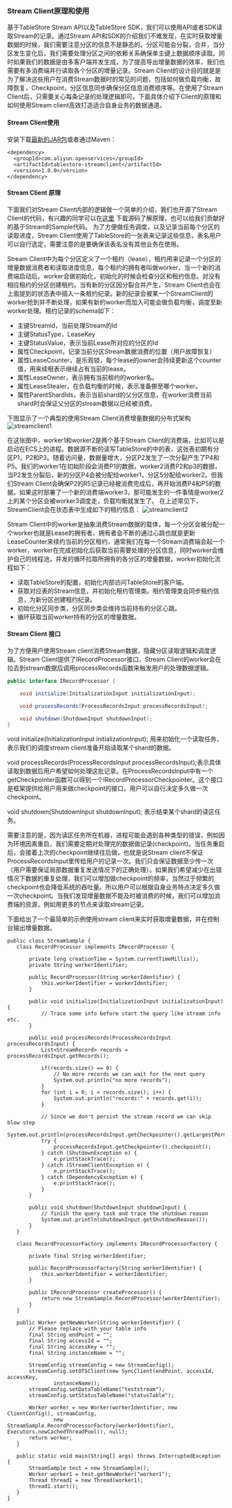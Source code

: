 ### Stream Client原理和使用
基于TableStore Stream API以及TableStore SDK，我们可以使用API或者SDK读取Stream的记录。通过Stream API和SDK的介绍我们不难发现，在实时获取增量数据的时候，我们需要注意分区的信息不是静态的。分区可能会分裂，合并，当分区发生变化后，我们需要处理分区之间的依赖关系确保单主键上数据顺序读取。同时如果我们的数据是由多客户端并发生成，为了提高导出增量数据的效率，我们也需要有多消费端并行读取各个分区的增量记录。Stream Client的设计目的就是是为了解决这些用户在消费Stream数据时的常见的问题，包括如何做负载均衡，故障恢复，Checkpoint，分区信息同步确保分区信息消费顺序等。在使用了Stream Client后，只需要关心每条记录的处理逻辑即可。下面具体介绍下Client的原理和如何使用Stream client高效打造适合自身业务的数据通道。

#### Stream Client使用
安装下载[最新的JAR包](https://oss.sonatype.org/service/local/artifact/maven/redirect?r=releases&g=com.aliyun.openservices&a=tablestore-streamclient&v=1.0.0&e=jar)或者通过Maven：

``` POM
<dependency>
  <groupId>com.aliyun.openservices</groupId>
  <artifactId>tablestore-streamclient</artifactId>
  <version>1.0.0</version>
</dependency>
```

#### Stream Client 原理

下面我们对Stream Client内部的逻辑做一个简单的介绍，我们也开源了Stream Client的代码，有兴趣的同学可以在[这里](https://github.com/aliyun/aliyun-tablestore-stream-client) 下载源码了解原理，也可以给我们贡献好的基于Stream的Sample代码。
为了方便做任务调度，以及记录当前每个分区的读取进度，Stream Client使用了TableStore的一张表来记录这些信息，表名用户可以自行选定，需要注意的是要确保该表名没有其他业务在使用。

Stream Client中为每个分区定义了一个租约（lease），租约用来记录一个分区的增量数据消费者和读取进度信息，每个租约的拥有者叫做worker，当一个新的消费端启动后，worker会做初始化，初始化的时候会检查分区和租约信息。对没有相应租约的分区创建租约。当有新的分区因分裂合并产生，Stream Client也会在上面提到的状态表中插入一条租约纪录。新的纪录会被某一个StreamClient的worker抢到并不断处理，如果有新的worker而加入可能会做负载均衡，调度至新worker处理。租约记录的schema如下：

* 主键StreamId，当前处理Stream的Id
* 主键StatusType，LeaseKey
* 主键StatusValue，表示当前Lease所对应的分区的Id
* 属性Checkpoint，记录当前分区Stream数据消费的位置（用户故障恢复）
* 属性LeaseCounter，是乐观锁，每个lease的owner会持续更新这个counter值，用来续租表示继续占有当前的lease。
* 属性LeaseOwner，表示拥有当前租约的worker名。
* 属性LeaseStealer，在负载均衡的时候，表示准备挪至哪个worker。
* 属性ParentShardIds，表示当前shard的父分区信息，在worker消费当前shard时会保证父分区的stream数据以已经被消费。

下图显示了一个典型的使用Stream Client消费增量数据的分布式架构
![streamclient1](http://docs-aliyun.cn-hangzhou.oss.aliyun-inc.com/assets/pic/57167/cn_zh/1500899293887/streamclient.png?x-oss-process=image/resize,m_lfit,h_300)

在这张图中，worker1和worker2是两个基于Stream Client的消费端，比如可以是启动在ECS上的进程。数据源不断的读写TableStore的中的表，这张表初期有分区P1，P2和P3。随着访问量，数据量增大，分区P2发生了一次分裂产生了P4和P5。我们的worker1在初始阶段会消费P1的数据，worker2消费P2和p3的数据，当P2发生分裂后，新的分区P4会被分配给worker1，分区5分配给worker2。但我们Stream Client会确保P2的R5记录已经被消费完成后，再开始消费P4和P5的数据。如果这时部署了一个新的消费端worker3，那可能发生的一件事情是worker2上的某个分区会被worker3调度走，负载均衡就发生了。
在上述常见下，StreamClient会在状态表中生成如下的租约信息：
![streamclient2](http://docs-aliyun.cn-hangzhou.oss.aliyun-inc.com/assets/pic/57167/cn_zh/1500899383109/leasemapping.png?x-oss-process=image/resize,m_lfit,h_300)


Stream Client中的worker是抽象消费Stream数据的载体，每一个分区会被分配一个worker也就是Lease的拥有者，拥有者会不断的通过心跳也就是更新LeaseCounter来续约当前的分区租约，通常我们在每一个Stream消费端会起一个worker，worker在完成初始化后获取当前需要处理的分区信息，同时worker会维护自己的线程池，并发的循环拉取所拥有的各分区的增量数据，worker初始化流程如下：

* 读取TableStore的配置，初始化内部访问TableStore的客户端。
* 获取对应表的Stream信息，并初始化租约管理类。租约管理类会同步租约信息，为新分区创建租约纪录。
* 初始化分区同步类，分区同步类会维持当前持有的分区心跳。
* 循环获取当前worker持有的分区的增量数据。


#### Stream Client 接口
为了方便用户使用Stream client消费Stream数据，隐藏分区读取逻辑和调度逻辑。Stream Client提供了IRecordProcessor接口，Stream Client的worker会在拉去到stream数据后调用processRecords函数来触发用户的处理数据逻辑。

```Java
public interface IRecordProcessor {

    void initialize(InitializationInput initializationInput);

    void processRecords(ProcessRecordsInput processRecordsInput);

    void shutdown(ShutdownInput shutdownInput);
}
```
 void initialize(InitializationInput initializationInput);
 用来初始化一个读取任务，表示我们的调度stream client准备开始读取某个shard的数据。
 
 void processRecords(ProcessRecordsInput processRecordsInput);表示具体读取到数据后用户希望如何处理这批记录。在ProcessRecordsInput中有一个getCheckpointer函数可以得到一个IRecordProcessorCheckpointer。这个接口是框架提供给用户用来做checkpoint的接口，用户可以自行决定多久做一次checkpoint。
 
 void shutdown(ShutdownInput shutdownInput); 表示结束某个shard的读区任务。
 
 需要注意的是，因为读区任务所在机器，进程可能会遇到各种类型的错误，例如因为环境因素重启，我们需要定期对处理完的数据做记录(checkpoint)。当任务重启后，会接着上次的checkpoint继续往后做，也就是说Stream client不保证ProcessRecordsInput里传给用户的记录一次。我们只会保证数据至少传一次（用户需要保证局部数据重复发送情况下的正确处理）。如果我们希望减少在出错情况下数据的重复处理，我们可以增加做checkpoint的频率，当然过于频繁的checkpoint也会降低系统的吞吐量。所以用户可以根据自身业务特点决定多久做一次checkpoint。当我们发现增量数据不能及时被消费的时候，我们可以增加消费端的资源，例如用更多的节点来读取stream记录。
 
 下面给出了一个最简单的示例使用stream client来实时获取增量数据，并在控制台输出增量数据。
 
 ```StreamSample
 public class StreamSample {
    class RecordProcessor implements IRecordProcessor {

        private long creationTime = System.currentTimeMillis();
        private String workerIdentifier;

        public RecordProcessor(String workerIdentifier) {
            this.workerIdentifier = workerIdentifier;
        }

        public void initialize(InitializationInput initializationInput) {
            // Trace some info before start the query like stream info etc.
        }

        public void processRecords(ProcessRecordsInput processRecordsInput) {
            List<StreamRecord> records = processRecordsInput.getRecords();

            if(records.size() == 0) {
                // No more records we can wait for the next query
                System.out.println("no more records");
            }
            for (int i = 0; i < records.size(); i++) {
                System.out.println("records:" + records.get(i));
            }
            
            // Since we don't persist the stream record we can skip blow step 
            System.out.println(processRecordsInput.getCheckpointer().getLargestPermittedCheckpointValue());
            try {
                processRecordsInput.getCheckpointer().checkpoint();
            } catch (ShutdownException e) {
                e.printStackTrace();
            } catch (StreamClientException e) {
                e.printStackTrace();
            } catch (DependencyException e) {
                e.printStackTrace();
            }
        }

        public void shutdown(ShutdownInput shutdownInput) {
            // finish the query task and trace the shutdown reason
            System.out.println(shutdownInput.getShutdownReason());
        }
    }

    class RecordProcessorFactory implements IRecordProcessorFactory {

        private final String workerIdentifier;

        public RecordProcessorFactory(String workerIdentifier) {
            this.workerIdentifier = workerIdentifier;
        }

        public IRecordProcessor createProcessor() {
            return new StreamSample.RecordProcessor(workerIdentifier);
        }
    }

    public Worker getNewWorker(String workerIdentifier) {
        // Please replace with your table info
        final String endPoint = "";
        final String accessId = "";
        final String accessKey = "";
        final String instanceName = "";

        StreamConfig streamConfig = new StreamConfig();
        streamConfig.setOTSClient(new SyncClient(endPoint, accessId, accessKey,
                instanceName));
        streamConfig.setDataTableName("teststream");
        streamConfig.setStatusTableName("statusTable");

        Worker worker = new Worker(workerIdentifier, new ClientConfig(), streamConfig,
                new StreamSample.RecordProcessorFactory(workerIdentifier), Executors.newCachedThreadPool(), null);
        return worker;
    }

    public static void main(String[] args) throws InterruptedException {
        StreamSample test = new StreamSample();
        Worker worker1 = test.getNewWorker("worker1");
        Thread thread1 = new Thread(worker1);
        thread1.start();
    }
}
 ```

